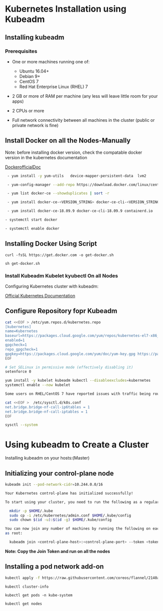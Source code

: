 # Kubernetes Installation using Kubeadm
## Installing kubeadm

### Prerequisites

- One or more machines running one of:
    - Ubuntu 16.04+
    - Debian 9+
    - CentOS 7
    - Red Hat Enterprise Linux (RHEL) 7

- 2 GB or more of RAM per machine (any less will leave little room for your apps)
- 2 CPUs or more
- Full network connectivity between all machines in the cluster (public or private network is fine)

## Install Docker on all the Nodes-Manually
 
Note: before installing docker version, check the compatable docker version in the kubernetes documentation 

[DockerofficialDoc](https://docs.docker.com/install/linux/docker-ce/centos/)
```sh
 - yum install -y yum-utils   device-mapper-persistent-data  lvm2

 - yum-config-manager --add-repo https://download.docker.com/linux/centos/docker-ce.repo

 - yum list docker-ce --showduplicates | sort -r

 - yum install docker-ce-<VERSION_STRING> docker-ce-cli-<VERSION_STRING> containerd.io

 - yum install docker-ce-18.09.9 docker-ce-cli-18.09.9 containerd.io

- systemctl start docker

- systemctl enable docker
```

## Installing Docker Using Script 
```
curl -fsSL https://get.docker.com -o get-docker.sh

sh get-docker.sh
```
### Install Kubeadm Kubelet kyubectl On all Nodes 

Configuring Kubernetes cluster with kubeadm:

[Official Kubernetes Documentation](https://kubernetes.io/docs/setup/production-environment/tools/kubeadm/install-kubeadm/)

## Configure Repository fopr Kubeadm 
```sh
cat <<EOF > /etc/yum.repos.d/kubernetes.repo
[kubernetes]
name=Kubernetes
baseurl=https://packages.cloud.google.com/yum/repos/kubernetes-el7-x86_64
enabled=1
gpgcheck=1
repo_gpgcheck=1
gpgkey=https://packages.cloud.google.com/yum/doc/yum-key.gpg https://packages.cloud.google.com/yum/doc/rpm-package-key.gpg
EOF

# Set SELinux in permissive mode (effectively disabling it)
setenforce 0

yum install -y kubelet kubeadm kubectl --disableexcludes=kubernetes
systemctl enable --now kubelet

Some users on RHEL/CentOS 7 have reported issues with traffic being routed incorrectly due to iptables being bypassed. You should ensure net.bridge.bridge-nf-call-iptables is set to 1 in your sysctl config, e.g

cat <<EOF >  /etc/sysctl.d/k8s.conf
net.bridge.bridge-nf-call-ip6tables = 1
net.bridge.bridge-nf-call-iptables = 1
EOF

sysctl --system
```

#  Using kubeadm to Create a Cluster

Installing kubeadm on your hosts:(Master)
## Initializing your control-plane node
```sh
kubeadm init --pod-network-cidr=10.244.0.0/16

Your Kubernetes control-plane has initialized successfully!

To start using your cluster, you need to run the following as a regular user:

  mkdir -p $HOME/.kube
  sudo cp -i /etc/kubernetes/admin.conf $HOME/.kube/config
  sudo chown $(id -u):$(id -g) $HOME/.kube/config

You can now join any number of machines by running the following on each node
as root:

  kubeadm join <control-plane-host>:<control-plane-port> --token <token> --discovery-token-ca-cert-hash sha256:<hash>

```

**Note: Copy the Join Token and run on all the nodes**

## Installing a pod network add-on
```sh
kubectl apply -f https://raw.githubusercontent.com/coreos/flannel/2140ac876ef134e0ed5af15c65e414cf26827915/Documentation/kube-flannel.yml
```

```kubectl cluster-info```

```kubectl get pods -n kube-system```

```kubectl get nodes```